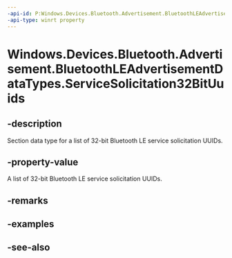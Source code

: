 ```yaml
---
-api-id: P:Windows.Devices.Bluetooth.Advertisement.BluetoothLEAdvertisementDataTypes.ServiceSolicitation32BitUuids
-api-type: winrt property
---
```


<!-- Property syntax
public byte ServiceSolicitation32BitUuids { get; }
-->

# Windows.Devices.Bluetooth.Advertisement.BluetoothLEAdvertisementDataTypes.ServiceSolicitation32BitUuids

## -description
Section data type for a list of 32-bit Bluetooth LE service solicitation UUIDs.

## -property-value
A list of 32-bit Bluetooth LE service solicitation UUIDs.

## -remarks

## -examples

## -see-also
